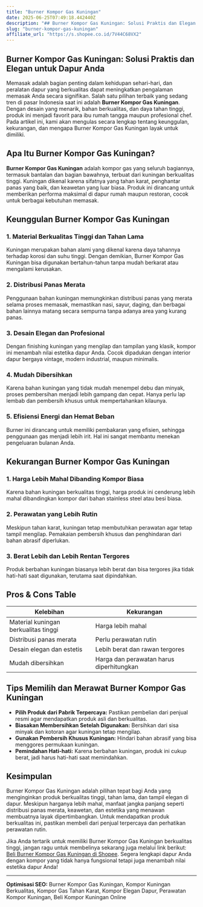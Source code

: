 ```yaml
---
title: "Burner Kompor Gas Kuningan"
date: 2025-06-25T07:49:18.442440Z
description: "## Burner Kompor Gas Kuningan: Solusi Praktis dan Elegan untuk Dapur Anda..."
slug: "burner-kompor-gas-kuningan"
affiliate_url: "https://s.shopee.co.id/7V44C68VX2"
---
```

## Burner Kompor Gas Kuningan: Solusi Praktis dan Elegan untuk Dapur Anda

Memasak adalah bagian penting dalam kehidupan sehari-hari, dan peralatan dapur yang berkualitas dapat meningkatkan pengalaman memasak Anda secara signifikan. Salah satu pilihan terbaik yang sedang tren di pasar Indonesia saat ini adalah **Burner Kompor Gas Kuningan**. Dengan desain yang menarik, bahan berkualitas, dan daya tahan tinggi, produk ini menjadi favorit para ibu rumah tangga maupun profesional chef. Pada artikel ini, kami akan mengulas secara lengkap tentang keunggulan, kekurangan, dan mengapa Burner Kompor Gas Kuningan layak untuk dimiliki.

## Apa Itu Burner Kompor Gas Kuningan?

**Burner Kompor Gas Kuningan** adalah kompor gas yang seluruh bagiannya, termasuk bantalan dan bagian bawahnya, terbuat dari kuningan berkualitas tinggi. Kuningan dikenal karena sifatnya yang tahan karat, penghantar panas yang baik, dan keawetan yang luar biasa. Produk ini dirancang untuk memberikan performa maksimal di dapur rumah maupun restoran, cocok untuk berbagai kebutuhan memasak.

## Keunggulan Burner Kompor Gas Kuningan

### 1. Material Berkualitas Tinggi dan Tahan Lama  
Kuningan merupakan bahan alami yang dikenal karena daya tahannya terhadap korosi dan suhu tinggi. Dengan demikian, Burner Kompor Gas Kuningan bisa digunakan bertahun-tahun tanpa mudah berkarat atau mengalami kerusakan.

### 2. Distribusi Panas Merata  
Penggunaan bahan kuningan memungkinkan distribusi panas yang merata selama proses memasak, memastikan nasi, sayur, daging, dan berbagai bahan lainnya matang secara sempurna tanpa adanya area yang kurang panas.

### 3. Desain Elegan dan Profesional  
Dengan finishing kuningan yang mengilap dan tampilan yang klasik, kompor ini menambah nilai estetika dapur Anda. Cocok dipadukan dengan interior dapur bergaya vintage, modern industrial, maupun minimalis.

### 4. Mudah Dibersihkan  
Karena bahan kuningan yang tidak mudah menempel debu dan minyak, proses pembersihan menjadi lebih gampang dan cepat. Hanya perlu lap lembab dan pembersih khusus untuk mempertahankan kilaunya.

### 5. Efisiensi Energi dan Hemat Beban  
Burner ini dirancang untuk memiliki pembakaran yang efisien, sehingga penggunaan gas menjadi lebih irit. Hal ini sangat membantu menekan pengeluaran bulanan Anda.

## Kekurangan Burner Kompor Gas Kuningan

### 1. Harga Lebih Mahal Dibanding Kompor Biasa  
Karena bahan kuningan berkualitas tinggi, harga produk ini cenderung lebih mahal dibandingkan kompor dari bahan stainless steel atau besi biasa.

### 2. Perawatan yang Lebih Rutin  
Meskipun tahan karat, kuningan tetap membutuhkan perawatan agar tetap tampil mengilap. Pemakaian pembersih khusus dan penghindaran dari bahan abrasif diperlukan.

### 3. Berat Lebih dan Lebih Rentan Tergores  
Produk berbahan kuningan biasanya lebih berat dan bisa tergores jika tidak hati-hati saat digunakan, terutama saat dipindahkan.

## Pros & Cons Table

| Kelebihan                                | Kekurangan                                    |
|------------------------------------------|----------------------------------------------|
| Material kuningan berkualitas tinggi   | Harga lebih mahal                         |
| Distribusi panas merata                | Perlu perawatan rutin                     |
| Desain elegan dan estetis             | Lebih berat dan rawan tergores           |
| Mudah dibersihkan                     | Harga dan perawatan harus diperhitungkan|

## Tips Memilih dan Merawat Burner Kompor Gas Kuningan

- **Pilih Produk dari Pabrik Terpercaya:** Pastikan pembelian dari penjual resmi agar mendapatkan produk asli dan berkualitas.
- **Biasakan Membersihkan Setelah Digunakan:** Bersihkan dari sisa minyak dan kotoran agar kuningan tetap mengilap.
- **Gunakan Pembersih Khusus Kuningan:** Hindari bahan abrasif yang bisa menggores permukaan kuningan.
- **Pemindahan Hati-hati:** Karena berbahan kuningan, produk ini cukup berat, jadi harus hati-hati saat memindahkan.

## Kesimpulan

Burner Kompor Gas Kuningan adalah pilihan tepat bagi Anda yang menginginkan produk berkualitas tinggi, tahan lama, dan tampil elegan di dapur. Meskipun harganya lebih mahal, manfaat jangka panjang seperti distribusi panas merata, keawetan, dan estetika yang menawan membuatnya layak dipertimbangkan. Untuk mendapatkan produk berkualitas ini, pastikan membeli dari penjual terpercaya dan perhatikan perawatan rutin.

Jika Anda tertarik untuk memiliki Burner Kompor Gas Kuningan berkualitas tinggi, jangan ragu untuk membelinya sekarang juga melalui link berikut: [Beli Burner Kompor Gas Kuningan di Shopee](https://s.shopee.co.id/7V44C68VX2). Segera lengkapi dapur Anda dengan kompor yang tidak hanya fungsional tetapi juga menambah nilai estetika dapur Anda!

---

**Optimisasi SEO:** Burner Kompor Gas Kuningan, Kompor Kuningan Berkualitas, Kompor Gas Tahan Karat, Kompor Elegan Dapur, Perawatan Kompor Kuningan, Beli Kompor Kuningan Online